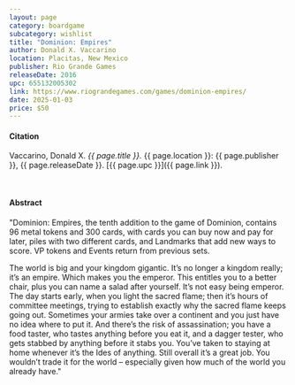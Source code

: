 ```yaml
---
layout: page
category: boardgame
subcategory: wishlist
title: "Dominion: Empires"
author: Donald X. Vaccarino
location: Placitas, New Mexico
publisher: Rio Grande Games
releaseDate: 2016
upc: 655132005302
link: https://www.riograndegames.com/games/dominion-empires/
date: 2025-01-03
price: $50
---
```


#### Citation

Vaccarino, Donald X. *{{ page.title }}.* {{ page.location }}: {{ page.publisher }}, {{ page.releaseDate }}. [{{ page.upc }}]({{ page.link }}).

<br>


#### Abstract

"Dominion: Empires, the tenth addition to the game of Dominion, contains 96 metal tokens and 300 cards, with cards you can buy now and pay for later, piles with two different cards, and Landmarks that add new ways to score. VP tokens and Events return from previous sets.

The world is big and your kingdom gigantic. It’s no longer a kingdom really; it’s an empire. Which makes you the emperor. This entitles you to a better chair, plus you can name a salad after yourself. It’s not easy being emperor. The day starts early, when you light the sacred flame; then it’s hours of committee meetings, trying to establish exactly why the sacred flame keeps going out. Sometimes your armies take over a continent and you just have no idea where to put it. And there’s the risk of assassination; you have a food taster, who tastes anything before you eat it, and a dagger tester, who gets stabbed by anything before it stabs you. You’ve taken to staying at home whenever it’s the Ides of anything. Still overall it’s a great job. You wouldn’t trade it for the world – especially given how much of the world you already have."
